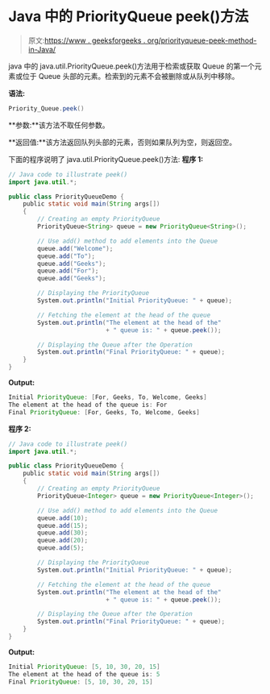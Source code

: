 # Java 中的 PriorityQueue peek()方法

> 原文:[https://www . geeksforgeeks . org/priorityqueue-peek-method-in-Java/](https://www.geeksforgeeks.org/priorityqueue-peek-method-in-java/)

java 中的 java.util.PriorityQueue.peek()方法用于检索或获取 Queue 的第一个元素或位于 Queue 头部的元素。检索到的元素不会被删除或从队列中移除。

**语法:**

```java
Priority_Queue.peek()
```

**参数:**该方法不取任何参数。

**返回值:**该方法返回队列头部的元素，否则如果队列为空，则返回空。

下面的程序说明了 java.util.PriorityQueue.peek()方法:
**程序 1:**

```java
// Java code to illustrate peek()
import java.util.*;

public class PriorityQueueDemo {
    public static void main(String args[])
    {
        // Creating an empty PriorityQueue
        PriorityQueue<String> queue = new PriorityQueue<String>();

        // Use add() method to add elements into the Queue
        queue.add("Welcome");
        queue.add("To");
        queue.add("Geeks");
        queue.add("For");
        queue.add("Geeks");

        // Displaying the PriorityQueue
        System.out.println("Initial PriorityQueue: " + queue);

        // Fetching the element at the head of the queue
        System.out.println("The element at the head of the"
                           + " queue is: " + queue.peek());

        // Displaying the Queue after the Operation
        System.out.println("Final PriorityQueue: " + queue);
    }
}
```

**Output:**

```java
Initial PriorityQueue: [For, Geeks, To, Welcome, Geeks]
The element at the head of the queue is: For
Final PriorityQueue: [For, Geeks, To, Welcome, Geeks]

```

**程序 2:**

```java
// Java code to illustrate peek()
import java.util.*;

public class PriorityQueueDemo {
    public static void main(String args[])
    {
        // Creating an empty PriorityQueue
        PriorityQueue<Integer> queue = new PriorityQueue<Integer>();

        // Use add() method to add elements into the Queue
        queue.add(10);
        queue.add(15);
        queue.add(30);
        queue.add(20);
        queue.add(5);

        // Displaying the PriorityQueue
        System.out.println("Initial PriorityQueue: " + queue);

        // Fetching the element at the head of the queue
        System.out.println("The element at the head of the"
                           + " queue is: " + queue.peek());

        // Displaying the Queue after the Operation
        System.out.println("Final PriorityQueue: " + queue);
    }
}
```

**Output:**

```java
Initial PriorityQueue: [5, 10, 30, 20, 15]
The element at the head of the queue is: 5
Final PriorityQueue: [5, 10, 30, 20, 15]

```